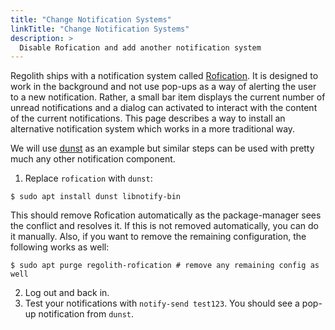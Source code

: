 ```yaml
---
title: "Change Notification Systems"
linkTitle: "Change Notification Systems"
description: >
  Disable Rofication and add another notification system
---
```


Regolith ships with a notification system called [Rofication](https://github.com/DaveDavenport/Rofication). It is designed to work in the background and not use pop-ups as a way of alerting the user to a new notification. Rather, a small bar item displays the current number of unread notifications and a dialog can activated to interact with the content of the current notifications. This page describes a way to install an alternative notification system which works in a more traditional way.

We will use [dunst](https://dunst-project.org/) as an example but similar steps can be used with pretty much any other notification component.

1. Replace `rofication` with `dunst`:

```console
$ sudo apt install dunst libnotify-bin
```

This should remove Rofication automatically as the package-manager sees the conflict and resolves it. If this is not removed automatically, you can do it manually. Also, if you want to remove the remaining configuration, the following works as well:

```console
$ sudo apt purge regolith-rofication # remove any remaining config as well
```

2. Log out and back in.
3. Test your notifications with `notify-send test123`. You should see a pop-up notification from `dunst`.


